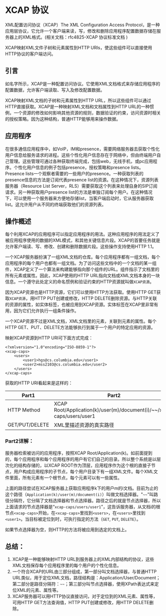 # XCAP 协议

XML配置访问协议（XCAP）The XML Configuration Access Protocol，是一种应用层协议，它允许一个客户端来读，写，修改和删除应用程序配置数据存储在服务器上的XML格式。(相关文档：rfc4825-XCAP 协议标准文档 )

XCAP映射XML文件子树和元素属性到HTTP URIs，使这些组件可以直接使用HTTP协议的客户端访问。

## 引言

如名字所示，XCAP是一种配置访问协议。它使用XML文档格式来存储应用程序的配置数据，允许客户端读取、写入及修改配置数据。

XCAP映射XML文档的子树和元素属性到HTTP URL，所以这些组件可以通过HTTP直接获取。XCAP是一种映射XML文档和文档属性到HTTP URL的一种惯例，一个资源的修改如何影响其他资源的规则，数据验证的约束，访问资源时相关的授权策略。因为这种结构，普通HTTP能够用来操作数据。

## 应用程序

在很多通信应用程序中，如VoIP，IM和presence，需要网络服务器去获取个性化用户信息给服务请求的进程。这些个性化用户信息存在于网络中，但由终端用户自己管理。这些管理可通过各种获取终端完成，包括web，无线手机，或pc应用程序。个性化用户信息的例子包括presence，授权策略和presence lists。Presence lists一个观察者需要的一些用户的presence。一种获取列表的presence信息的方法是订阅代表presence list的资源。在这种情况下，资源列表服务器（Resource List Server，RLS）需要获取这个列表来处理自身的SIP订阅请求。另一种获取用户presence list的方法是单独订阅每个用户。在这种情况下，可以使用一个服务器来方便地存储list，当客户端启动时，它从服务器获取list。这允许用户从不同的终端获取他们的资源列表。

## 操作概述

每个利用XCAP的应用程序可以指定应用程序的用法。这种应用程序的用法定义了被应用程序使用的数据的XML模式，和其他关键信息片段。XCAP的首要任务就是允许客户端读、写、修改、创建和删除数据片段。这些操作支持使用HTTP 1.1。

一个XCAP服务器扮演了一组XML文档的仓库。每个应用程序都有一组文档，每个应用程序的每个用户也都有一组文档。为了访问这些文档中的一个文档的某一组件，XCAP定义了一个算法来构建能够指向那个组件的URL。组件指示了文档里的所有元素或属性。因此，XCAP使用的HTTP URL指向文档或XML文档本身的一块信息。一个遵守此处定义的命名惯例和验证约束的HTTP资源就叫做`XCAP资源`。

因为XCAP资源也是HTTP资源，它们可以使用HTTP方法获取。使用HTTP GET获取`XCAP资源`，用HTTP PUT创建或修改，HTTP DELETE删除资源。与HTTP关联的资源的属性，如实体标签，也被应用到XCAP资源。实体标签在XCAP里非常有用，因为它们允许执行一组条件操作。

一个XCAP资源不过是XML文档，XML文档里的元素，关联到元素的属性。每个HTTP GET、PUT、DELETE方法能够执行到属于一个用户的特定应用的资源。

映射XCAP资源到HTTP URI可下面方式完成：
```
<?xmlversion="1.0"encoding="ISO-8859-1"?>
<xcap-caps>
    <users>
        <user1>hgs@cs.columbia.edu</user1>
        <user2>mss2103@cs.columbia.edu</user2>
    </users>
</xcap-caps>
```
获取<user1>的HTTP URI看起来是这样的：

|Part1|Part2|Part3|
|-|-|-|
|HTTP Method|XCAP Root/Application(k)/user(m)/document(i)/~~/xcap-caps/users/user1|HTTP(version)|
|GET/PUT/DELETE|XML里描述资源的真实路径|HTTP 1.0/1.1|

### Part2详解：
服务器检索被访问的应用程序，按照XCAP Root/Application(k)。如前面提到的，每个应用程序和每个应用程序的用户有它们自己的目录。所以整个系统是以层次化的结构存储的，以XCAP ROOT作为顶层，应用程序作为这个根的直接子节点，用户构成应用程序的子节点，每个用户目录下有一组XML文件。每个XML文件里面，所有元素有一个根节点，每个元素可以有一些属性。

上面的路径尝试在XCAP服务器上获取应用程序k下的用户m的i文档。目前为止的这个路径（`Application(k)/user(m)/document(i)`）叫做文档选择器。"`~~`"叫路径分隔符，它分隔了文档选择器和节点选择器。路径之后的就是节点选择器，所以上面请求的节点选择器是“`xcap-caps/users/user1`”，这告诉服务器，从文档i的根节点`<xcap-caps>`开始，在`<xcap-caps>`里找到`<users>`，在`<users>`里找到`<user1>`。当目标被定位到时，可执行指定的方法（`GET`, `PUT`, `DELETE`）。

如果节点选择器为空，则HTTP的方法将被应用到选定的文档上。

## 总结：
1. XCAP是一种能够映射HTTP URL到服务器上的XML内部结构的协议，这些XML文档保存每个应用程序里的每个用户的个性化信息。
2. 一个符合XCAP的URL由三部分组成，第一部分叫文档选择器，与普通HTTP URL类似，用于定位XML文档，路径结构是：Application/User/Document；第二部分是路径分隔符：`~~`；第三部分叫节点选择器，使用XPath表达式来定位XML的元素、属性等。
3. XCAP服务器可以用HTTP协议直接访问，对于定位到的XML元素、属性等，可用HTTP GET方法查询值，HTTP PUT创建或修改，用HTTP DELETE删除。
